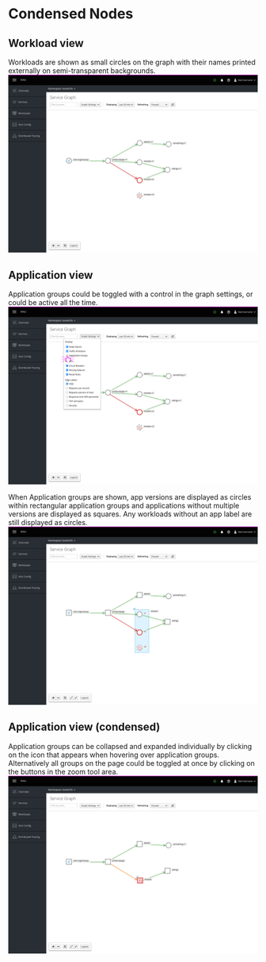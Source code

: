 # Condensed Nodes

## Workload view
Workloads are shown as small circles on the graph with their names printed externally on semi-transparent backgrounds.
![](img/workload-nodes.png)

## Application view
Application groups could be toggled with a control in the graph settings, or could be active all the time.
![](img/workload-nodes-expanded.png)

When Application groups are shown, app versions are displayed as circles within rectangular application groups and applications without multiple versions are displayed as squares. Any workloads without an app label are still displayed as circles.
![](img/versioned-apps.png)

## Application view (condensed)
Application groups can be collapsed and expanded individually by clicking on the icon that appears when hovering over application groups. Alternatively all groups on the page could be toggled at once by clicking on the buttons in the zoom tool area.
![](img/apps.png)
